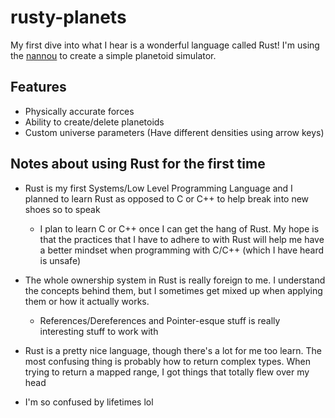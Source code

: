 # rusty-planets

My first dive into what I hear is a wonderful language called Rust! I'm using the
[nannou](https://nannou.cc/) to create a simple planetoid simulator.

## Features

- Physically accurate forces
- Ability to create/delete planetoids
- Custom universe parameters (Have different densities using arrow keys)

## Notes about using Rust for the first time

- Rust is my first Systems/Low Level Programming Language and I planned to
  learn Rust as opposed to C or C++ to help break into new shoes so to speak

  - I plan to learn C or C++ once I can get the hang of Rust. My hope is that
    the practices that I have to adhere to with Rust will help me have a better
    mindset when programming with C/C++ (which I have heard is unsafe)

- The whole ownership system in Rust is really foreign to me. I understand the
  concepts behind them, but I sometimes get mixed up when applying them or how
  it actually works.

  - References/Dereferences and Pointer-esque stuff is really interesting
  stuff to work with

- Rust is a pretty nice language, though there's a lot for me too learn. The
  most confusing thing is probably how to return complex types. When trying
  to return a mapped range, I got things that totally flew over my head

- I'm so confused by lifetimes lol
